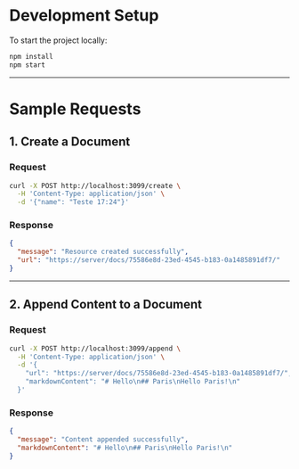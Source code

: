 # Development Setup

To start the project locally:

```bash
npm install
npm start
```

---

# Sample Requests

## 1. Create a Document

### Request

```bash
curl -X POST http://localhost:3099/create \
  -H 'Content-Type: application/json' \
  -d '{"name": "Teste 17:24"}'
```

### Response

```json
{
  "message": "Resource created successfully",
  "url": "https://server/docs/75586e8d-23ed-4545-b183-0a1485891df7/"
}
```

---

## 2. Append Content to a Document

### Request

```bash
curl -X POST http://localhost:3099/append \
  -H 'Content-Type: application/json' \
  -d '{
    "url": "https://server/docs/75586e8d-23ed-4545-b183-0a1485891df7/",
    "markdownContent": "# Hello\n## Paris\nHello Paris!\n"
  }'
```

### Response

```json
{
  "message": "Content appended successfully",
  "markdownContent": "# Hello\n## Paris\nHello Paris!\n"
}
```

